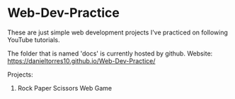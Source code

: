 # Web-Dev-Practice
These are just simple web development projects I've practiced on following YouTube tutorials. 

The folder that is named 'docs' is currently hosted by github. Website: https://danieltorres10.github.io/Web-Dev-Practice/

Projects:
1. Rock Paper Scissors Web Game 
